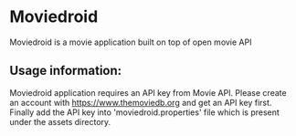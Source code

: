 # Moviedroid
Moviedroid is a movie application built on top of open movie API

## Usage information:
Moviedroid application requires an API key from Movie API. Please create an account with https://www.themoviedb.org and get an API key first. Finally add the API key into 'moviedroid.properties' file which is present under the assets directory.
